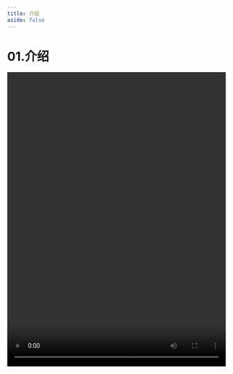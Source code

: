 ```yaml
---
title: 介绍
aside: false
---
```


# 01.介绍

<video autoplay src="http://qn.chinavanes.com/nodejs/module-15/01.介绍.mp4" controls controlsList="nodownload" width="100%" height="680"/>

